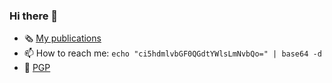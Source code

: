 ### Hi there 👋

- 🗞️ [My publications](https://github.com/xens/publications)
- 📫 How to reach me: `echo "ci5hdmlvbGF0QGdtYWlsLmNvbQo=" | base64 -d`
- 🔑 [PGP](https://keybase.io/xens)
